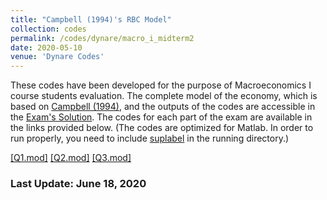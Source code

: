 ```yaml
---
title: "Campbell (1994)'s RBC Model"
collection: codes
permalink: /codes/dynare/macro_i_midterm2
date: 2020-05-10
venue: 'Dynare Codes'
---
```


These codes have been developed for the purpose of Macroeconomics I course students evaluation.
The complete model of the economy, which is based on [Campbell (1994)](https://doi.org/10.1016/0304-3932(94)90040-X),
and the outputs of the codes are accessible in the [Exam's Solution](https://www.dropbox.com/s/ynfc43gmueg188z/Macro%20I%20-%20Midterm%20II%20-%20Dynare%20Solution.pdf?dl=0). 
The codes for each part of the exam are available in the links provided below.
(The codes are optimized for Matlab. In order to run properly, you need to include [suplabel](https://www.mathworks.com/matlabcentral/mlc-downloads/downloads/e54cf280-4a80-11e4-9553-005056977bd0/882da57d-94e1-4a55-aae0-034ff84eb28c/packages/zip) in the running directory.)

[[Q1.mod]](https://www.dropbox.com/s/h77lf0y7r8377a7/Q1Mid2.mod?dl=0)
[[Q2.mod]](https://www.dropbox.com/s/0o1ljfmhc43bubx/Q2Mid2.mod?dl=0)
[[Q3.mod]](https://www.dropbox.com/s/nw9moc4yy2we2ys/Q3Mid2.mod?dl=0)

### Last Update: June 18, 2020
